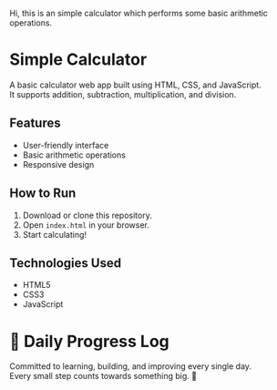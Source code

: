 Hi, this is an simple calculator which performs some basic arithmetic operations.

# Simple Calculator

A basic calculator web app built using HTML, CSS, and JavaScript.  
It supports addition, subtraction, multiplication, and division.

## Features
- User-friendly interface
- Basic arithmetic operations
- Responsive design

## How to Run
1. Download or clone this repository.
2. Open `index.html` in your browser.
3. Start calculating!

## Technologies Used
- HTML5
- CSS3
- JavaScript

# 🚀 Daily Progress Log

Committed to learning, building, and improving every single day.  
Every small step counts towards something big. 🌱